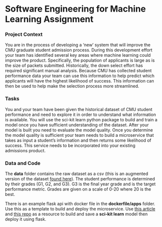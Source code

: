 # Software Engineering for Machine Learning Assignment

### Project Context

You are in the process of developing a ‘new’ system that will improve the CMU graduate student admission process. During this development effort your team has identified several key areas where machine learning could improve the product. Specifically, the population of applicants is large as is the size of packets submitted. Historically, the down select effort has required significant manual analysis. Because CMU has collected student performance data your team can use this information to help predict which applicants will have the highest likelihood of success. This information can then be used to help make the selection process more streamlined. 

### Tasks

You and your team have been given the historical dataset of CMU student performance and need to explore it in order to understand what information is available. You will use the sci-kit learn python package to build and train a model once you have sufficient understanding of the dataset. After your model is built you need to evaluate the model quality. Once you determine the model quality is sufficient your team needs to build a microservice that takes as input a student’s information and then returns some likelihood of success. This service needs to be incorporated into your existing admissions product.

### Data and Code

The **data** folder contains the raw dataset as a csv (this is an augmented version of the dataset [found here](https://archive.ics.uci.edu/ml/datasets/Student+Performance)). The student performance is determined by their grades (G1, G2, and G3). G3 is the final year grade and is the target performance metric. Grades are given on a scale of 0-20 where 20 is the best.

There is an example flask api with docker file in the **dockerfile/apps** folder. Use this as a template to build and deploy the microservice. Use [this article](https://towardsdatascience.com/a-flask-api-for-serving-scikit-learn-models-c8bcdaa41daa) and [this repo](https://github.com/amirziai/sklearnflask/blob/master/main.py) as a resource to build and save a **sci-kit learn** model then deploy it using flask.
